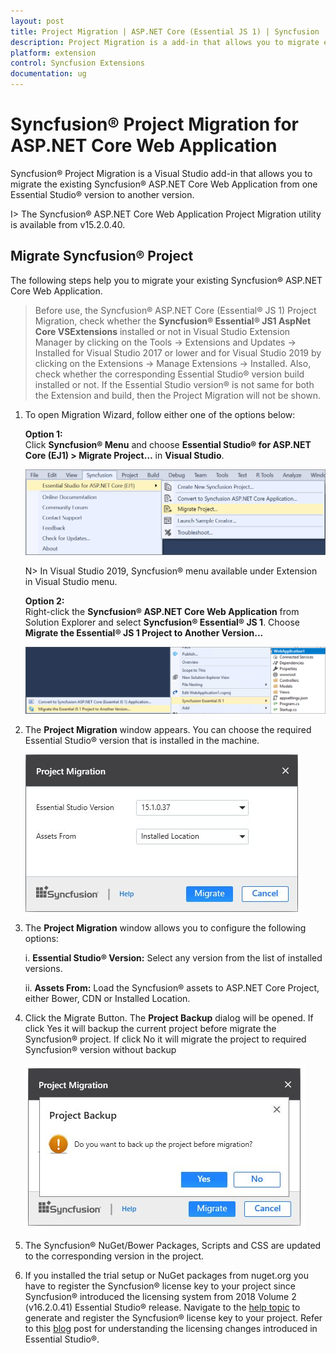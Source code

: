 ```yaml
---
layout: post
title: Project Migration | ASP.NET Core (Essential JS 1) | Syncfusion
description: Project Migration is a add-in that allows you to migrate existing Syncfusion ASP.NET Core Web Application from one Essential Studio version to another version
platform: extension
control: Syncfusion Extensions
documentation: ug
---
```


# Syncfusion® Project Migration for ASP.NET Core Web Application

Syncfusion® Project Migration is a Visual Studio add-in that allows you to migrate the existing Syncfusion® ASP.NET Core Web Application from one Essential Studio® version to another version.

I> The Syncfusion® ASP.NET Core Web Application Project Migration utility is available from v15.2.0.40.

## Migrate Syncfusion® Project 

The following steps help you to migrate your existing Syncfusion® ASP.NET Core Web Application. 

> Before use, the Syncfusion® ASP.NET Core (Essential® JS 1) Project Migration, check whether the **Syncfusion® Essential® JS1 AspNet Core VSExtensions** installed or not in Visual Studio Extension Manager by clicking on the Tools -> Extensions and Updates -> Installed for Visual Studio 2017 or lower and for Visual Studio 2019 by clicking on the Extensions -> Manage Extensions -> Installed. Also, check whether the corresponding Essential Studio® version build installed or not. If the Essential Studio version® is not same for both the Extension and build, then the Project Migration will not be shown.

1. To open Migration Wizard, follow either one of the options below: 

   **Option 1:**  
   Click **Syncfusion® Menu** and choose **Essential Studio® for ASP.NET Core (EJ1) > Migrate Project…** in **Visual Studio**.
   
   ![Syncfusion® Essential® JS 1 ASP.NET Core Project Migration via Syncfusion® menu](Project-Migration_images/Syncfusion_Menu_Project_Migration.png)

   N> In Visual Studio 2019, Syncfusion® menu available under Extension in Visual Studio menu.
   
   **Option 2:**  
   Right-click the **Syncfusion® ASP.NET Core Web Application** from Solution Explorer and select **Syncfusion® Essential® JS 1**. Choose **Migrate the Essential® JS 1 Project to Another Version...**

   ![Syncfusion® Essential® JS 1 ASP.NET Core Project Migration add-in](Project-Migration_images/Project-Migration_img1.png)

2. The **Project Migration** window appears. You can choose the required Essential Studio® version that is installed in the machine. 

   ![Syncfusion® Essential® JS 1 ASP.NET Core Project Migration window](Project-Migration_images/Project-Migration-img2.jpeg)

3. The **Project Migration** window allows you to configure the following options:

   i. **Essential Studio® Version:** Select any version from the list of installed versions.
   
   ii. **Assets From:** Load the Syncfusion® assets to ASP.NET Core Project, either Bower, CDN or Installed Location.
   
4. Click the Migrate Button. The **Project Backup** dialog will be opened. If click Yes it will backup the current project before migrate the Syncfusion® project. If click No it will migrate the project to required Syncfusion® version without backup
   
   ![Syncfusion® Essential® JS 1 ASP.NET Core Project Migration backup dialog](Project-Migration_images/Project-Migration-img3.jpeg)
      
5. The Syncfusion® NuGet/Bower Packages, Scripts and CSS are updated to the corresponding version in the project.

6. If you installed the trial setup or NuGet packages from nuget.org you have to register the Syncfusion® license key to your project since Syncfusion® introduced the licensing system from 2018 Volume 2 (v16.2.0.41) Essential Studio® release. Navigate to the [help topic](https://help.syncfusion.com/common/essential-studio/licensing/license-key#how-to-generate-syncfusion-license-key) to generate and register the Syncfusion® license key to your project. Refer to this [blog](https://www.syncfusion.com/blogs/post/whats-new-in-2018-volume-2.aspx) post for understanding the licensing changes introduced in Essential Studio®.
